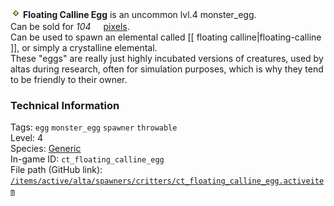 ![ ](https://raw.githubusercontent.com/Ceterai/Enternia/main/items/active/alta/spawners/critters/ct_floating_calline_egg.png) **Floating Calline Egg** is an uncommon lvl.4 monster_egg.  
Can be sold for *104* <img src="https://starbounder.org/mediawiki/images/2/21/Pixel.png" width="12" height="16"/> [pixels](https://starbounder.org/Pixel).  
Can be used to spawn an elemental called [[ floating calline|floating-calline ]], or simply a crystalline elemental.  
These "eggs" are really just highly incubated versions of creatures, used by altas during research, often for simulation purposes, which is why they tend to be friendly to their owner.

### Technical Information

Tags: `egg` `monster_egg` `spawner` `throwable`  
Level: 4  
Species: [Generic](https://starbounder.org/Perfectly_Generic_Item)  
In-game ID: `ct_floating_calline_egg`  
File path (GitHub link): [`/items/active/alta/spawners/critters/ct_floating_calline_egg.activeitem`](https://github.com/Ceterai/Enternia/blob/main/items/active/alta/spawners/critters/ct_floating_calline_egg.activeitem)
